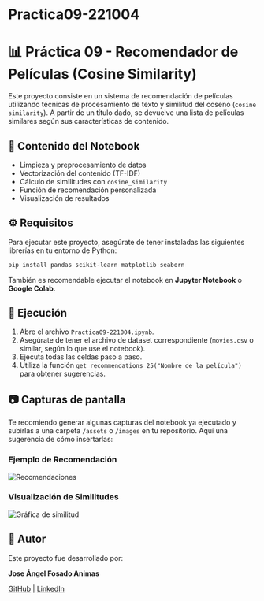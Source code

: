 # Practica09-221004
# 📊 Práctica 09 - Recomendador de Películas (Cosine Similarity)

Este proyecto consiste en un sistema de recomendación de películas utilizando técnicas de procesamiento de texto y similitud del coseno (`cosine similarity`). A partir de un título dado, se devuelve una lista de películas similares según sus características de contenido.

## 🧠 Contenido del Notebook

- Limpieza y preprocesamiento de datos
- Vectorización del contenido (TF-IDF)
- Cálculo de similitudes con `cosine_similarity`
- Función de recomendación personalizada
- Visualización de resultados

## ⚙️ Requisitos

Para ejecutar este proyecto, asegúrate de tener instaladas las siguientes librerías en tu entorno de Python:

```bash
pip install pandas scikit-learn matplotlib seaborn
```

También es recomendable ejecutar el notebook en **Jupyter Notebook** o **Google Colab**.

## 🚀 Ejecución

1. Abre el archivo `Practica09-221004.ipynb`.
2. Asegúrate de tener el archivo de dataset correspondiente (`movies.csv` o similar, según lo que use el notebook).
3. Ejecuta todas las celdas paso a paso.
4. Utiliza la función `get_recommendations_25("Nombre de la película")` para obtener sugerencias.

## 📷 Capturas de pantalla

Te recomiendo generar algunas capturas del notebook ya ejecutado y subirlas a una carpeta `/assets` o `/images` en tu repositorio. Aquí una sugerencia de cómo insertarlas:

### Ejemplo de Recomendación

![Recomendaciones](images/recomendaciones.png)

### Visualización de Similitudes

![Gráfica de similitud](images/similitud_plot.png)

## 👤 Autor

Este proyecto fue desarrollado por:

**Jose Ángel Fosado Animas**

[GitHub](https://github.com/tu-usuario) | [LinkedIn](https://linkedin.com/in/tu-perfil)
